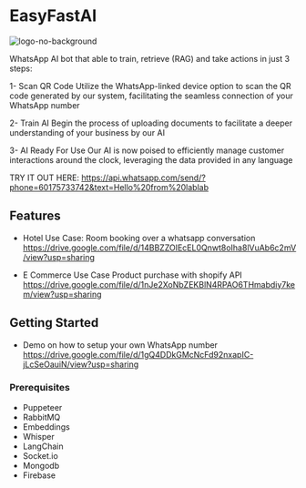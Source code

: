 # EasyFastAI
![logo-no-background](https://github.com/SherefAbolmagd/lablab_easyfastai_team/assets/40181573/51d1f255-19c1-408a-a4be-c4665534e5fb)

WhatsApp AI bot that able to train, retrieve (RAG) and take actions in just 3 steps:

1- Scan QR Code
Utilize the WhatsApp-linked device option to scan the QR code generated by our system, facilitating the seamless connection of your WhatsApp number

2- Train AI
Begin the process of uploading documents to facilitate a deeper understanding of your business by our AI

3- AI Ready For Use
Our AI is now poised to efficiently manage customer interactions around the clock, leveraging the data provided in any language

TRY IT OUT HERE: https://api.whatsapp.com/send/?phone=60175733742&text=Hello%20from%20lablab

## Features

- Hotel Use Case:
  Room booking over a whatsapp conversation
  https://drive.google.com/file/d/14BBZZOIEcEL0Qnwt8oIha8lVuAb6c2mV/view?usp=sharing
  
- E Commerce Use Case
  Product purchase with shopify API
  https://drive.google.com/file/d/1nJe2XoNbZEKBlN4RPAO6THmabdiy7kem/view?usp=sharing

## Getting Started

- Demo on how to setup your own WhatsApp number
  https://drive.google.com/file/d/1gQ4DDkGMcNcFd92nxapIC-jLcSeOauiN/view?usp=sharing
  
### Prerequisites

- Puppeteer
- RabbitMQ
- Embeddings
- Whisper
- LangChain
- Socket.io
- Mongodb
- Firebase
